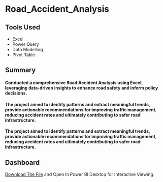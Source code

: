 # Road_Accident_Analysis

## **Tools Used**

* Excel
* Power Query
* Data Modelling
* Pivot Table


## Summary

####  Conducted a comprehensive Road Accident Analysis using Excel, leveraging data-driven insights to enhance road safety and inform policy decisions.

####  The project aimed to identify patterns and extract meaningful trends, provide actionable recommendations for improving traffic management, reducing accident rates and ultimately contributing to safer road infrastructure.

####  The project aimed to identify patterns and extract meaningful trends, provide actionable recommendations for improving traffic management, reducing accident rates and ultimately contributing to safer road infrastructure.




## **Dashboard**

  [Download The File](https://github.com/Vanithkumars25/Road_Accident_Analysis/blob/main/Road_Accident_Analysis.xlsx) and Open In Power BI Desktop for Interactive Viewing.
